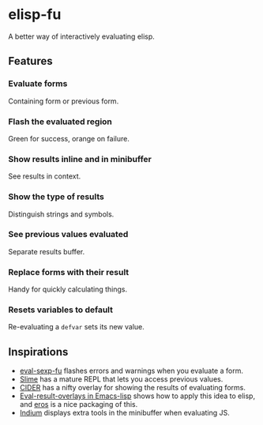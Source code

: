 # elisp-fu

A better way of interactively evaluating elisp.

## Features

### Evaluate forms

Containing form or previous form.

### Flash the evaluated region

Green for success, orange on failure.

### Show results inline and in minibuffer

See results in context.

### Show the type of results

Distinguish strings and symbols.

### See previous values evaluated

Separate results buffer.

### Replace forms with their result

Handy for quickly calculating things.

### Resets variables to default

Re-evaluating a `defvar` sets its new value.

## Inspirations

* [eval-sexp-fu](https://github.com/hchbaw/eval-sexp-fu.el) flashes
  errors and warnings when you evaluate a form.
* [Slime](https://common-lisp.net/project/slime/) has a mature REPL
  that lets you access previous values.
* [CIDER](https://github.com/clojure-emacs/cider) has a nifty overlay
  for showing the results of evaluating forms.
* [Eval-result-overlays in Emacs-lisp](http://endlessparentheses.com/eval-result-overlays-in-emacs-lisp.html) shows
  how to apply this idea to elisp,
  and [eros](https://github.com/xiongtx/eros) is a nice packaging of this.
* [Indium](https://github.com/NicolasPetton/Indium) displays extra
  tools in the minibuffer when evaluating JS.
